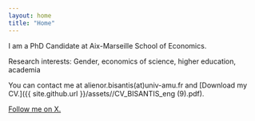 ```yaml
---
layout: home
title: "Home"
---
```


I am a PhD Candidate at Aix-Marseille School of Economics.

Research interests: Gender, economics of science, higher education, academia

You can contact me at alienor.bisantis(at)univ-amu.fr and [Download my CV.]({{ site.github.url }}/assets//CV_BISANTIS_eng (9).pdf).

[Follow me on X.](/twitter.com/bisalienor)

&nbsp;  



&nbsp;  


